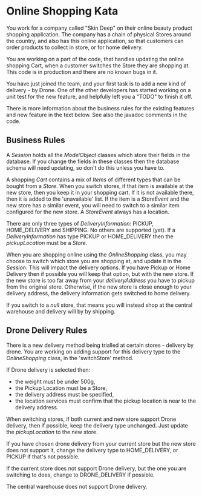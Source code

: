 Online Shopping Kata
====================

You work for a company called "Skin Deep" on their
 online beauty product shopping application. The company
 has a chain of physical Stores around the country, and
 also has this online application, so that customers
 can order products to collect in store, or for home delivery.
 
You are working on a part of the code,
 that handles updating the online shopping Cart, 
 when a customer switches the Store they are shopping at.
 This code is in production and there are no known bugs in it.

You have just joined the team, and your first task is
 to add a new kind of delivery - by Drone. One of the other
 developers has started working on a unit test for the new feature,
 and helpfully left you a "TODO" to finish it off.
 
There is more information about the business rules for the
existing features and new feature in the text below. See also the
javadoc comments in the code.


Business Rules
--------------

A _Session_ holds all the _ModelObject_ classes which store
their fields in the database. If you change the fields in these classes
then the database schema will need updating, so don't do this unless you have to.

A shopping _Cart_ contains a mix of _Items_ of different types that can be bought from a _Store_. When you switch stores,
if that item is available at the new store, then you keep it in your shopping cart. 
If it is not available there, then it is added to the 'unavailable' list.
If the item is a _StoreEvent_ and the new store has a similar event,
you will need to switch to a similar item configured for the new store.
A _StoreEvent_ always has a location.

There are only three types of _DeliveryInformation_: PICKUP, HOME_DELIVERY and SHIPPING. 
No others are supported (yet).
If a _DeliveryInformation_ has type PICKUP or HOME_DELIVERY then the _pickupLocation_ 
must be a _Store_.

When you are shopping online using the _OnlineShopping_ class, you may choose to 
switch which store you are shopping at, and update it in the _Session_. 
This will impact the delivery options. If you have
Pickup or Home Delivery then if possible you will keep that option, but
with the new store. If the new store is too far away from your _deliveryAddress_
you have to pickup from the original store.
Otherwise, if the new store is close enough to your delivery address,
the delivery information gets switched to home delivery.

If you switch to a _null_ store, that means you will instead shop at the central warehouse
and delivery will by by shipping.

Drone Delivery Rules
--------------------

There is a new delivery method being trialled at 
certain stores - delivery by drone. You are working
on adding support for this delivery type to the _OnlineShopping_
class, in the 'switchStore' method.

If Drone delivery is selected then:
- the weight must be under 500g,
- the Pickup Location must be a Store,
- the delivery address must be specified,
- the location services must confirm that the pickup location is near to the delivery address.

When switching stores, if both current and new store support
Drone delivery, then if possible, keep the delivery type unchanged.
Just update the _pickupLocation_ to the new store.

If you have chosen drone delivery from your current store
but the new store does not support it, change the delivery
type to HOME_DELIVERY, or PICKUP if that's not possible.

If the current store does not support Drone
delivery, but the one you are switching to does, change to DRONE_DELIVERY if possible.

The central warehouse does not support Drone delivery.
